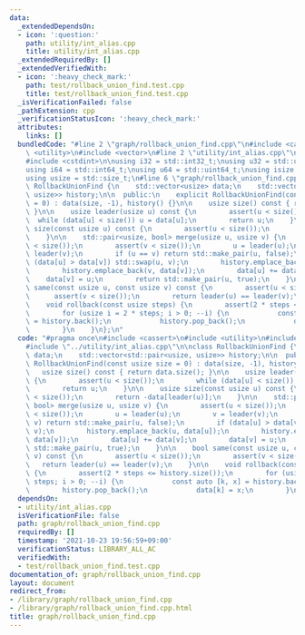 ```yaml
---
data:
  _extendedDependsOn:
  - icon: ':question:'
    path: utility/int_alias.cpp
    title: utility/int_alias.cpp
  _extendedRequiredBy: []
  _extendedVerifiedWith:
  - icon: ':heavy_check_mark:'
    path: test/rollback_union_find.test.cpp
    title: test/rollback_union_find.test.cpp
  _isVerificationFailed: false
  _pathExtension: cpp
  _verificationStatusIcon: ':heavy_check_mark:'
  attributes:
    links: []
  bundledCode: "#line 2 \"graph/rollback_union_find.cpp\"\n#include <cassert>\n#include\
    \ <utility>\n#include <vector>\n#line 2 \"utility/int_alias.cpp\"\n#include <cstddef>\n\
    #include <cstdint>\n\nusing i32 = std::int32_t;\nusing u32 = std::uint32_t;\n\
    using i64 = std::int64_t;\nusing u64 = std::uint64_t;\nusing isize = std::ptrdiff_t;\n\
    using usize = std::size_t;\n#line 6 \"graph/rollback_union_find.cpp\"\n\nclass\
    \ RollbackUnionFind {\n    std::vector<usize> data;\n    std::vector<std::pair<usize,\
    \ usize>> history;\n\n  public:\n    explicit RollbackUnionFind(const usize size\
    \ = 0) : data(size, -1), history() {}\n\n    usize size() const { return data.size();\
    \ }\n\n    usize leader(usize u) const {\n        assert(u < size());\n      \
    \  while (data[u] < size()) u = data[u];\n        return u;\n    }\n\n    usize\
    \ size(const usize u) const {\n        assert(u < size());\n        return -data[leader(u)];\n\
    \    }\n\n    std::pair<usize, bool> merge(usize u, usize v) {\n        assert(u\
    \ < size());\n        assert(v < size());\n        u = leader(u);\n        v =\
    \ leader(v);\n        if (u == v) return std::make_pair(u, false);\n        if\
    \ (data[u] > data[v]) std::swap(u, v);\n        history.emplace_back(u, data[u]);\n\
    \        history.emplace_back(v, data[v]);\n        data[u] += data[v];\n    \
    \    data[v] = u;\n        return std::make_pair(u, true);\n    }\n\n    bool\
    \ same(const usize u, const usize v) const {\n        assert(u < size());\n  \
    \      assert(v < size());\n        return leader(u) == leader(v);\n    }\n\n\
    \    void rollback(const usize steps) {\n        assert(2 * steps <= history.size());\n\
    \        for (usize i = 2 * steps; i > 0; --i) {\n            const auto [k, x]\
    \ = history.back();\n            history.pop_back();\n            data[k] = x;\n\
    \        }\n    }\n};\n"
  code: "#pragma once\n#include <cassert>\n#include <utility>\n#include <vector>\n\
    #include \"../utility/int_alias.cpp\"\n\nclass RollbackUnionFind {\n    std::vector<usize>\
    \ data;\n    std::vector<std::pair<usize, usize>> history;\n\n  public:\n    explicit\
    \ RollbackUnionFind(const usize size = 0) : data(size, -1), history() {}\n\n \
    \   usize size() const { return data.size(); }\n\n    usize leader(usize u) const\
    \ {\n        assert(u < size());\n        while (data[u] < size()) u = data[u];\n\
    \        return u;\n    }\n\n    usize size(const usize u) const {\n        assert(u\
    \ < size());\n        return -data[leader(u)];\n    }\n\n    std::pair<usize,\
    \ bool> merge(usize u, usize v) {\n        assert(u < size());\n        assert(v\
    \ < size());\n        u = leader(u);\n        v = leader(v);\n        if (u ==\
    \ v) return std::make_pair(u, false);\n        if (data[u] > data[v]) std::swap(u,\
    \ v);\n        history.emplace_back(u, data[u]);\n        history.emplace_back(v,\
    \ data[v]);\n        data[u] += data[v];\n        data[v] = u;\n        return\
    \ std::make_pair(u, true);\n    }\n\n    bool same(const usize u, const usize\
    \ v) const {\n        assert(u < size());\n        assert(v < size());\n     \
    \   return leader(u) == leader(v);\n    }\n\n    void rollback(const usize steps)\
    \ {\n        assert(2 * steps <= history.size());\n        for (usize i = 2 *\
    \ steps; i > 0; --i) {\n            const auto [k, x] = history.back();\n    \
    \        history.pop_back();\n            data[k] = x;\n        }\n    }\n};"
  dependsOn:
  - utility/int_alias.cpp
  isVerificationFile: false
  path: graph/rollback_union_find.cpp
  requiredBy: []
  timestamp: '2021-10-23 19:56:59+09:00'
  verificationStatus: LIBRARY_ALL_AC
  verifiedWith:
  - test/rollback_union_find.test.cpp
documentation_of: graph/rollback_union_find.cpp
layout: document
redirect_from:
- /library/graph/rollback_union_find.cpp
- /library/graph/rollback_union_find.cpp.html
title: graph/rollback_union_find.cpp
---
```

